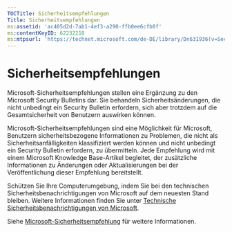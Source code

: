 ```yaml
---
TOCTitle: Sicherheitsempfehlungen
Title: Sicherheitsempfehlungen
ms:assetid: 'ac405d2d-7ab1-4ef3-a290-ffb0ee6cfb0f'
ms:contentKeyID: 62232218
ms:mtpsurl: 'https://technet.microsoft.com/de-DE/library/Dn631936(v=Security.10)'
---
```


Sicherheitsempfehlungen
=======================

Microsoft-Sicherheitsempfehlungen stellen eine Ergänzung zu den Microsoft Security Bulletins dar. Sie behandeln Sicherheitsänderungen, die nicht unbedingt ein Security Bulletin erfordern, sich aber trotzdem auf die Gesamtsicherheit von Benutzern auswirken können.

Microsoft-Sicherheitsempfehlungen sind eine Möglichkeit für Microsoft, Benutzern sicherheitsbezogene Informationen zu Problemen, die nicht als Sicherheitsanfälligkeiten klassifiziert werden können und nicht unbedingt ein Security Bulletin erfordern, zu übermitteln. Jede Empfehlung wird mit einem Microsoft Knowledge Base-Artikel begleitet, der zusätzliche Informationen zu Änderungen oder Aktualisierungen bei der Veröffentlichung dieser Empfehlung bereitstellt.

Schützen Sie Ihre Computerumgebung, indem Sie bei den technischen Sicherheitsbenachrichtigungen von Microsoft auf dem neuesten Stand bleiben. Weitere Informationen finden Sie unter [Technische Sicherheitsbenachrichtigungen von Microsoft](http://technet.microsoft.com/security/dd252948).

Siehe [Microsoft-Sicherheitsempfehlung](https://technet.microsoft.com/security/advisory) für weitere Informationen.

